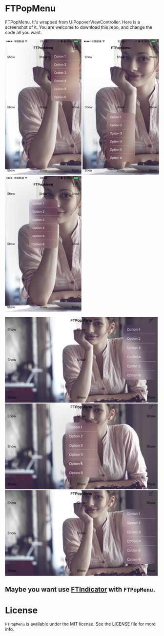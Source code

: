 # FTPopMenu

FTPopMenu. It's wrapped from UIPopoverViewController. Here is a screenshot of it. You are welcome to download this repo, and change the code all you want.


 <img src="/ScreenShots/ScreenShots1.png" width="250"/> <img src="/ScreenShots/ScreenShots2.png" width="250"/> <img src="/ScreenShots/ScreenShots3.png" width="250"/>


 <img src="/ScreenShots/ScreenShots4.png" width="500"/> 

 <img src="/ScreenShots/ScreenShots5.png" width="500"/>

 <img src="/ScreenShots/ScreenShots6.png" width="500"/>


## Maybe you want use [FTIndicator](https://github.com/liufengting/FTIndicator) with `FTPopMenu`.<D-r>

# License

`FTPopMenu` is available under the MIT license. See the LICENSE file for more info. 

